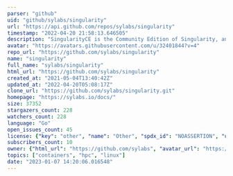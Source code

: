 ```yaml
---
parser: "github"
uid: "github/sylabs/singularity"
url: "https://api.github.com/repos/sylabs/singularity"
timestamp: "2022-04-20 21:58:13.646505"
description: "SingularityCE is the Community Edition of Singularity, an open source container platform designed to be simple, fast, and secure."
avatar: "https://avatars.githubusercontent.com/u/32401844?v=4"
repo_url: "https://github.com/sylabs/singularity"
name: "singularity"
full_name: "sylabs/singularity"
html_url: "https://github.com/sylabs/singularity"
created_at: "2021-05-04T13:40:42Z"
updated_at: "2022-04-20T05:08:17Z"
clone_url: "https://github.com/sylabs/singularity.git"
homepage: "https://sylabs.io/docs/"
size: 37352
stargazers_count: 228
watchers_count: 228
language: "Go"
open_issues_count: 45
license: {"key": "other", "name": "Other", "spdx_id": "NOASSERTION", "url": null, "node_id": "MDc6TGljZW5zZTA="}
subscribers_count: 10
owner: {"html_url": "https://github.com/sylabs", "avatar_url": "https://avatars.githubusercontent.com/u/32401844?v=4", "login": "sylabs", "type": "Organization"}
topics: ["containers", "hpc", "linux"]
date: "2023-01-07 14:20:06.016548"
---
```

